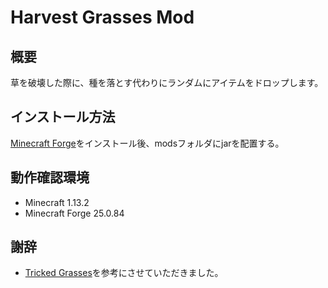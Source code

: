 # Harvest Grasses Mod

## 概要
草を破壊した際に、種を落とす代わりにランダムにアイテムをドロップします。

## インストール方法
[Minecraft Forge](https://files.minecraftforge.net/maven/net/minecraftforge/forge/index_1.13.2.html)をインストール後、modsフォルダにjarを配置する。

## 動作確認環境
- Minecraft 1.13.2
- Minecraft Forge 25.0.84

## 謝辞
- [Tricked Grasses](https://forum.minecraftuser.jp/viewtopic.php?f=13&t=1758&start=540#p201258)を参考にさせていただきました。
